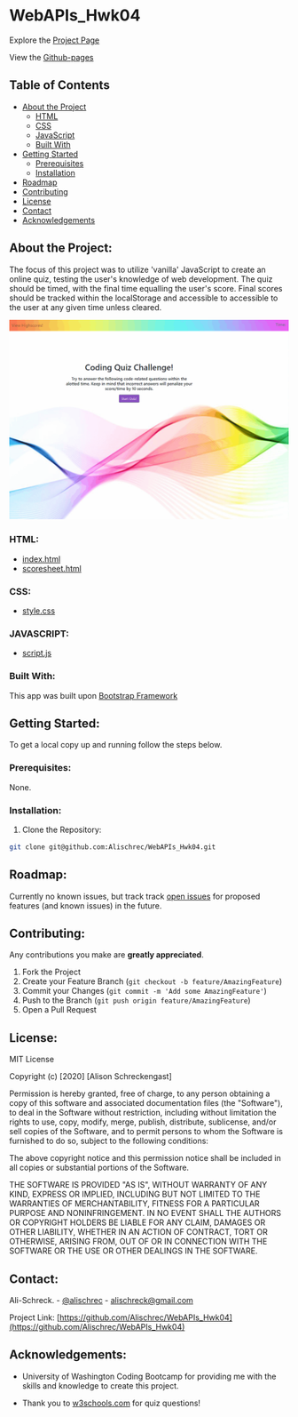 # WebAPIs_Hwk04

Explore the [Project Page](https://github.com/Alischrec/WebAPIs_Hwk04)

View the [Github-pages](https://alischrec.github.io/WebAPIs_Hwk04/)

## Table of Contents

* [About the Project](#about-the-project)
  * [HTML](#HTML)
  * [CSS](#CSS)
  * [JavaScript](#JAVASCRIPT)
  * [Built With](#built-with)
* [Getting Started](#getting-started)
  * [Prerequisites](#prerequisites)
  * [Installation](#installation)
* [Roadmap](#roadmap)
* [Contributing](#contributing)
* [License](#License)
* [Contact](#contact)
* [Acknowledgements](#acknowledgements)

## About the Project:
The focus of this project was to utilize 'vanilla' JavaScript to create an online quiz, testing the user's knowledge of web development. The quiz should be timed, with the final time equalling the user's score. Final scores should be tracked within the localStorage and accessible to accessible to the user at any given time unless cleared. 


![Project Gif](assets/image/gif.gif) 

### HTML:
* [index.html](https://github.com/Alischrec/WebAPIs_Hwk04/blob/master/index.html)
* [scoresheet.html](https://github.com/Alischrec/WebAPIs_Hwk04/blob/master/scoresheet.html)

### CSS:
* [style.css](https://github.com/Alischrec/WebAPIs_Hwk04/blob/master/assets/css/style.css)

### JAVASCRIPT:
* [script.js](https://github.com/Alischrec/WebAPIs_Hwk04/blob/master/script.js)

### Built With:
This app was built upon [Bootstrap Framework](https://www.getbootstrap.com)

## Getting Started:
To get a local copy up and running follow the steps below.

### Prerequisites:
None.

### Installation:
1. Clone the Repository:
```sh
git clone git@github.com:Alischrec/WebAPIs_Hwk04.git
```

## Roadmap:
Currently no known issues, but track track [open issues](https://github.com/Alischrec/WebAPIs_Hwk04/issues) for proposed features (and known issues) in the future.


## Contributing:
Any contributions you make are **greatly appreciated**.

1. Fork the Project
2. Create your Feature Branch (`git checkout -b feature/AmazingFeature`)
3. Commit your Changes (`git commit -m 'Add some AmazingFeature'`)
4. Push to the Branch (`git push origin feature/AmazingFeature`)
5. Open a Pull Request

## License:

MIT License

Copyright (c) [2020] [Alison Schreckengast]

Permission is hereby granted, free of charge, to any person obtaining a copy
of this software and associated documentation files (the "Software"), to deal
in the Software without restriction, including without limitation the rights
to use, copy, modify, merge, publish, distribute, sublicense, and/or sell
copies of the Software, and to permit persons to whom the Software is
furnished to do so, subject to the following conditions:

The above copyright notice and this permission notice shall be included in all
copies or substantial portions of the Software.

THE SOFTWARE IS PROVIDED "AS IS", WITHOUT WARRANTY OF ANY KIND, EXPRESS OR
IMPLIED, INCLUDING BUT NOT LIMITED TO THE WARRANTIES OF MERCHANTABILITY,
FITNESS FOR A PARTICULAR PURPOSE AND NONINFRINGEMENT. IN NO EVENT SHALL THE
AUTHORS OR COPYRIGHT HOLDERS BE LIABLE FOR ANY CLAIM, DAMAGES OR OTHER
LIABILITY, WHETHER IN AN ACTION OF CONTRACT, TORT OR OTHERWISE, ARISING FROM,
OUT OF OR IN CONNECTION WITH THE SOFTWARE OR THE USE OR OTHER DEALINGS IN THE
SOFTWARE.

## Contact:
Ali-Schreck. - [@alischrec](https://www.instagram.com/alischrec) - alischreck@gmail.com

Project Link: [https://github.com/Alischrec/WebAPIs_Hwk04](https://github.com/Alischrec/WebAPIs_Hwk04)

## Acknowledgements: 
* University of Washington Coding Bootcamp for providing me with the skills and knowledge to create this project. 

* Thank you to [w3schools.com](https://www.w3schools.com) for quiz questions!